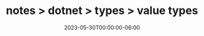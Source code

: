 ---
title: "notes > dotnet > types > value types"
date: "2023-05-30T00:00:00-06:00"
draft: false
---